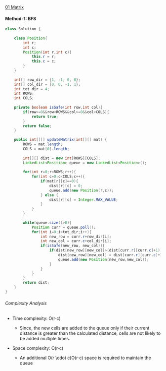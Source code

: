 [01 Matrix](https://leetcode.com/problems/01-matrix/)

#### Method-1: BFS

```java
class Solution {
    
    class Position{
        int r;
        int c;
        Position(int r,int c){
            this.r = r;
            this.c = c;
        }
    }
    
    int[] row_dir = {1, -1, 0, 0};
    int[] col_dir = {0, 0, -1, 1};
    int tot_dir = 4;
    int ROWS;
    int COLS;
    
    private boolean isSafe(int row,int col){
        if(row>=0&&row<ROWS&&col>=0&&col<COLS){
            return true;
        }
        return false;
    }
    
    public int[][] updateMatrix(int[][] mat) {
        ROWS = mat.length;
        COLS = mat[0].length;
        
        int[][] dist = new int[ROWS][COLS];
        LinkedList<Position> queue = new LinkedList<Position>(); 
        
        for(int r=0;r<ROWS;r++){
            for(int c=0;c<COLS;c++){
                if(mat[r][c]==0){
                    dist[r][c] = 0;
                    queue.add(new Position(r,c));
                } else {
                    dist[r][c] = Integer.MAX_VALUE;
                }
            }
        }
        
        while(queue.size()>0){
            Position curr = queue.poll();      
            for(int i=0;i<tot_dir;i++){
                int new_row = curr.r+row_dir[i];
                int new_col = curr.c+col_dir[i];
                if(isSafe(new_row, new_col)){
                    if(dist[new_row][new_col]>(dist[curr.r][curr.c]+1)){
                        dist[new_row][new_col] = dist[curr.r][curr.c]+1;
                        queue.add(new Position(new_row,new_col));
                    }
                }
            }
        }
        return dist;
    }
}
```

###### Complexity Analysis

* Time complexity: O(r⋅c)
  * Since, the new cells are added to the queue only if their current distance is greater than the calculated distance, cells are not likely to be added multiple times.

* Space complexity: O(r⋅c)
  * An additional O(r \cdot c)O(r⋅c) space is required to maintain the queue